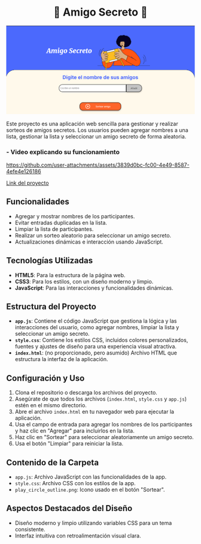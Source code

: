 <div align= "CENTER">

# 💛 Amigo Secreto 💛

</div>
<img src="img/Principal.png">

Este proyecto es una aplicación web sencilla para gestionar y realizar sorteos de amigos secretos. Los usuarios pueden agregar nombres a una lista, gestionar la lista y seleccionar un amigo secreto de forma aleatoria.

### - Video explicando su funcionamiento
https://github.com/user-attachments/assets/3839d0bc-fc00-4e49-8587-4efe4e126186

[Link del proyecto](https://rodrigo-salva.github.io/Game-Friefd/)

## Funcionalidades

- Agregar y mostrar nombres de los participantes.
- Evitar entradas duplicadas en la lista.
- Limpiar la lista de participantes.
- Realizar un sorteo aleatorio para seleccionar un amigo secreto.
- Actualizaciones dinámicas e interacción usando JavaScript.

## Tecnologías Utilizadas

- **HTML5**: Para la estructura de la página web.
- **CSS3**: Para los estilos, con un diseño moderno y limpio.
- **JavaScript**: Para las interacciones y funcionalidades dinámicas.

## Estructura del Proyecto

- **`app.js`**: Contiene el código JavaScript que gestiona la lógica y las interacciones del usuario, como agregar nombres, limpiar la lista y seleccionar un amigo secreto.
- **`style.css`**: Contiene los estilos CSS, incluidos colores personalizados, fuentes y ajustes de diseño para una experiencia visual atractiva.
- **`index.html`**: (no proporcionado, pero asumido) Archivo HTML que estructura la interfaz de la aplicación.

## Configuración y Uso

1. Clona el repositorio o descarga los archivos del proyecto.
2. Asegúrate de que todos los archivos (`index.html`, `style.css` y `app.js`) estén en el mismo directorio.
3. Abre el archivo `index.html` en tu navegador web para ejecutar la aplicación.
4. Usa el campo de entrada para agregar los nombres de los participantes y haz clic en "Agregar" para incluirlos en la lista.
5. Haz clic en "Sortear" para seleccionar aleatoriamente un amigo secreto.
6. Usa el botón "Limpiar" para reiniciar la lista.

## Contenido de la Carpeta

- `app.js`: Archivo JavaScript con las funcionalidades de la app.
- `style.css`: Archivo CSS con los estilos de la app.
- `play_circle_outline.png`: Icono usado en el botón "Sortear".

## Aspectos Destacados del Diseño

- Diseño moderno y limpio utilizando variables CSS para un tema consistente.
- Interfaz intuitiva con retroalimentación visual clara.
